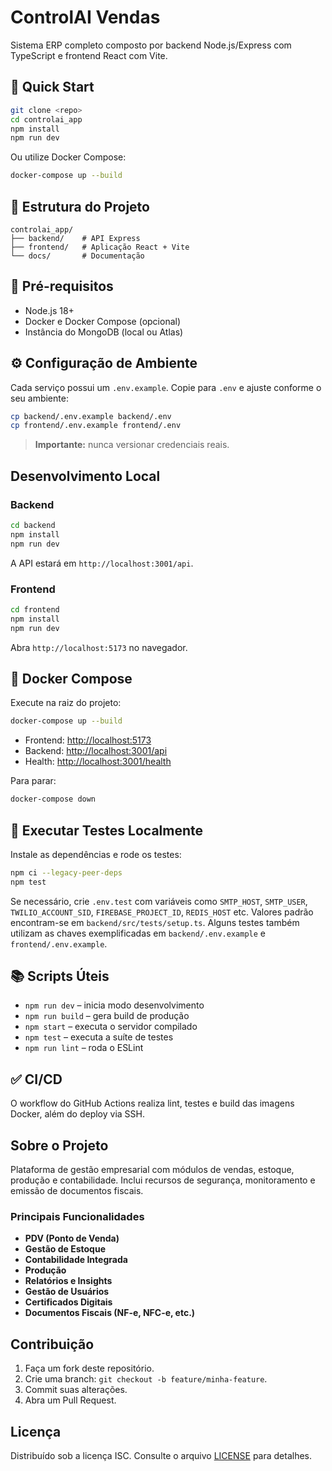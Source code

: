 # ControlAI Vendas

Sistema ERP completo composto por backend Node.js/Express com TypeScript e frontend React com Vite.

## 🚀 Quick Start

```bash
git clone <repo>
cd controlai_app
npm install
npm run dev
```

Ou utilize Docker Compose:

```bash
docker-compose up --build
```

## 📁 Estrutura do Projeto

```
controlai_app/
├── backend/    # API Express
├── frontend/   # Aplicação React + Vite
└── docs/       # Documentação
```

## 🔧 Pré-requisitos

- Node.js 18+
- Docker e Docker Compose (opcional)
- Instância do MongoDB (local ou Atlas)

## ⚙️ Configuração de Ambiente

Cada serviço possui um `.env.example`. Copie para `.env` e ajuste conforme o seu ambiente:

```bash
cp backend/.env.example backend/.env
cp frontend/.env.example frontend/.env
```

> **Importante:** nunca versionar credenciais reais.

## Desenvolvimento Local

### Backend

```bash
cd backend
npm install
npm run dev
```

A API estará em `http://localhost:3001/api`.

### Frontend

```bash
cd frontend
npm install
npm run dev
```

Abra `http://localhost:5173` no navegador.

## 🐳 Docker Compose

Execute na raiz do projeto:

```bash
docker-compose up --build
```

- Frontend: <http://localhost:5173>
- Backend: <http://localhost:3001/api>
- Health: <http://localhost:3001/health>

Para parar:

```bash
docker-compose down
```

## 🧪 Executar Testes Localmente

Instale as dependências e rode os testes:

```bash
npm ci --legacy-peer-deps
npm test
```

Se necessário, crie `.env.test` com variáveis como `SMTP_HOST`, `SMTP_USER`, `TWILIO_ACCOUNT_SID`, `FIREBASE_PROJECT_ID`, `REDIS_HOST` etc. Valores padrão encontram-se em `backend/src/tests/setup.ts`. Alguns testes também utilizam as chaves exemplificadas em `backend/.env.example` e `frontend/.env.example`.

## 📚 Scripts Úteis

- `npm run dev` – inicia modo desenvolvimento
- `npm run build` – gera build de produção
- `npm start` – executa o servidor compilado
- `npm test` – executa a suíte de testes
- `npm run lint` – roda o ESLint

## ✅ CI/CD

O workflow do GitHub Actions realiza lint, testes e build das imagens Docker, além do deploy via SSH.

## Sobre o Projeto

Plataforma de gestão empresarial com módulos de vendas, estoque, produção e contabilidade. Inclui recursos de segurança, monitoramento e emissão de documentos fiscais.

### Principais Funcionalidades

- **PDV (Ponto de Venda)**
- **Gestão de Estoque**
- **Contabilidade Integrada**
- **Produção**
- **Relatórios e Insights**
- **Gestão de Usuários**
- **Certificados Digitais**
- **Documentos Fiscais (NF-e, NFC-e, etc.)**

## Contribuição

1. Faça um fork deste repositório.
2. Crie uma branch: `git checkout -b feature/minha-feature`.
3. Commit suas alterações.
4. Abra um Pull Request.

## Licença

Distribuído sob a licença ISC. Consulte o arquivo [LICENSE](LICENSE) para detalhes.

